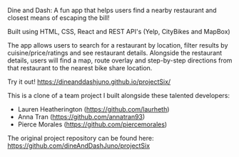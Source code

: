 Dine and Dash: A fun app that helps users find a nearby restaurant and closest means of escaping the bill!

Built using HTML, CSS, React and REST API's (Yelp, CityBikes and MapBox)

The app allows users to search for a restaurant by location, filter results by cuisine/price/ratings and see restaurant details. Alongside the restaurant details, users will find a map, route overlay and step-by-step directions from that restaurant to the nearest bike share location.

Try it out! https://dineanddashjuno.github.io/projectSix/



This is a clone of a team project I built alongside these talented developers: 
  - Lauren Heatherington (https://github.com/laurheth)
  - Anna Tran (https://github.com/annatran93)
  - Pierce Morales (https://github.com/piercemorales)
  
The original project repository can be found here: https://github.com/dineAndDashJuno/projectSix
